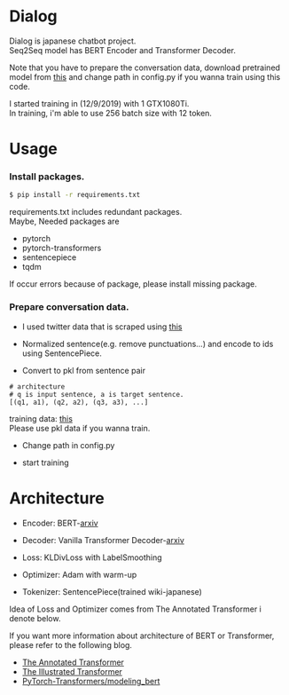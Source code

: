 # Dialog
Dialog is japanese chatbot project.  
Seq2Seq model has BERT Encoder and Transformer Decoder.

Note that you have to prepare the conversation data,
download pretrained model from [this](https://github.com/yoheikikuta/bert-japanese)
and change path in config.py
if you wanna train using this code.  

I started training in (12/9/2019) with 1 GTX1080Ti.  
In training, i'm able to use 256 batch size with 12 token.

# Usage
### Install packages.  
```bash
$ pip install -r requirements.txt
```
requirements.txt includes redundant packages.  
Maybe, Needed packages are

- pytorch
- pytorch-transformers
- sentencepiece
- tqdm

If occur errors because of package, please install missing package.

### Prepare conversation data.  

- I used twitter data that is scraped using [this](https://qiita.com/gacky01/items/89c6c626848417391438)

- Normalized sentence(e.g. remove punctuations...) and encode to ids using SentencePiece.

- Convert to pkl from sentence pair  
```
# architecture
# q is input sentence, a is target sentence.
[(q1, a1), (q2, a2), (q3, a3), ...]
```
training data:  [this](https://drive.google.com/open?id=1VAL11Bv0sTo05x4ZeYpW7WXCWLkdwiJW)  
Please use pkl data if you wanna train.
- Change path in config.py

- start training

# Architecture
- Encoder: BERT-[arxiv](https://arxiv.org/abs/1810.04805)  
- Decoder: Vanilla Transformer Decoder-[arxiv](https://arxiv.org/abs/1706.03762)

- Loss: KLDivLoss with LabelSmoothing
- Optimizer: Adam with warm-up

- Tokenizer: SentencePiece(trained wiki-japanese)

Idea of Loss and Optimizer comes from The Annotated Transformer i denote below.

If you want more information about architecture of BERT or Transformer, please refer to the following blog.

- [The Annotated Transformer](http://nlp.seas.harvard.edu/2018/04/03/attention.html)
- [The Illustrated Transformer](http://jalammar.github.io/illustrated-transformer/)
- [PyTorch-Transformers/modeling_bert](https://github.com/huggingface/pytorch-transformers/blob/master/pytorch_transformers/modeling_bert.py)
